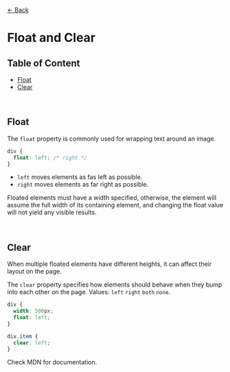 [&larr; Back](./README.md)

# Float and Clear

## Table of Content

- [Float](#float)
- [Clear](#clear)

<br>

## Float

The `float` property is commonly used for wrapping text around an image.

```css
div {
  float: left; /* right */
}
```

- `left` moves elements as fas left as possible.
- `right` moves elements as far right as possible.

Floated elements must have a width specified, otherwise, the element will assume the full width of its containing element, and changing the float value will not yield any visible results.

<br>

## Clear

When multiple floated elements have different heights, it can affect their layout on the page.

The `clear` property specifies how elements should behave when they bump into each other on the page. Values: `left` `right` `both` `none`.

```css
div {
  width: 500px;
  float: left;
}

div.item {
  clear: left;
}
```

Check MDN for documentation.
